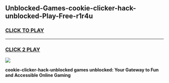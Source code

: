 
## Unblocked-Games-cookie-clicker-hack-unblocked-Play-Free-r1r4u
<h3>
<a href="https://premium76.site?title=cookie-clicker-hack-unblocked&ref=20M">CLICK TO PLAY</a></h3>
<hr>

<h3>
<a href="https://premium76.site?title=cookie-clicker-hack-unblocked&ref=20M">CLICK 2 PLAY</a>
  
</h3>

<a href="https://premium76.site?title=cookie-clicker-hack-unblocked&ref=19M"><img src="https://clearcache.store/games.png"></a>


**cookie-clicker-hack-unblocked games unblocked: Your Gateway to Fun and Accessible Online Gaming**
